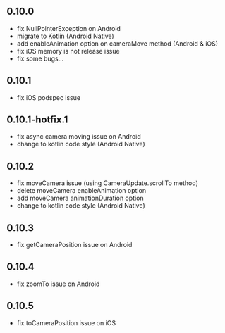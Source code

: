 ## 0.10.0
- fix NullPointerException on Android
- migrate to Kotlin (Android Native)
- add enableAnimation option on cameraMove method (Android & iOS)
- fix iOS memory is not release issue
- fix some bugs...

## 0.10.1
- fix iOS podspec issue

## 0.10.1-hotfix.1
- fix async camera moving issue on Android
- change to kotlin code style (Android Native)

## 0.10.2
- fix moveCamera issue (using CameraUpdate.scrollTo method)
- delete moveCamera enableAnimation option
- add moveCamera animationDuration option
- change to kotlin code style (Android Native)

## 0.10.3
- fix getCameraPosition issue on Android

## 0.10.4
- fix zoomTo issue on Android

## 0.10.5
- fix toCameraPosition issue on iOS